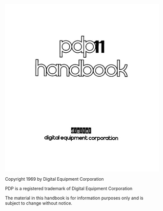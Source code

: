 ![Cover](i/pic-001-1.jpg)

Copyright 1969 by Digital Equipment Corporation

PDP is a registered trademark of Digital Equipment Corporation

The material in this handbook is for information purposes only and is subject
to change without notice.

